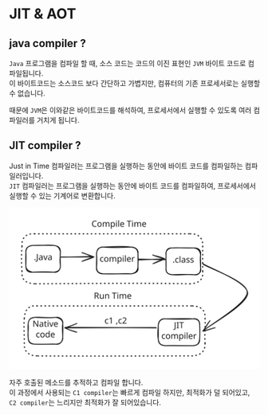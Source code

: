 # JIT & AOT

## java compiler ?

`Java` 프로그램을 컴파일 할 때, 소스 코드는 코드의 이진 표현인 `JVM` 바이트 코드로 컴파일됩니다.\
이 바이트코드는 소스코드 보다 간단하고 가볍지만, 컴퓨터의 기존 프로세서로는 실행할 수 없습니다.

때문에 `JVM`은 이와같은 바이트코드를 해석하여, 프로세서에서 실행할 수 있도록 여러 컴파일러를 거치게 됩니다.

## JIT compiler ?

Just in Time 컴파일러는 프로그램을 실행하는 동안에 바이트 코드를 컴파일하는 컴파일러입니다.\
`JIT` 컴파일러는 프로그램을 실행하는 동안에 바이트 코드를 컴파일하여, 프로세서에서 실행할 수 있는 기계어로 변환합니다.

<img src="../../../.gitbook/assets/file.excalidraw (46).svg" alt="" class="gitbook-drawing">

자주 호출된 메소드를 추적하고 컴파일 합니다.\
이 과정에서 사용되는 `C1 compiler`는 빠르게 컴파일 하지만, 최적화가 덜 되어있고,\
`C2 compiler`는 느리지만 최적화가 잘 되어있습니다.
